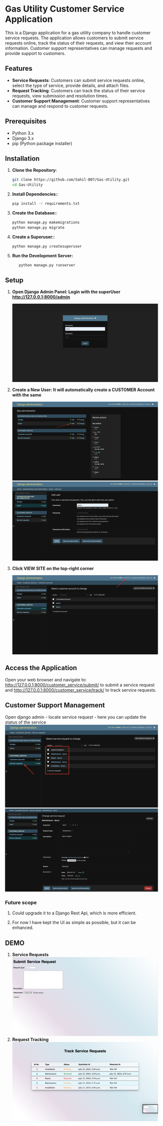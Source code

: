 # Gas Utility Customer Service Application

This is a Django application for a gas utility company to handle customer service requests. The application allows customers to submit service requests online, track the status of their requests, and view their account information. Customer support representatives can manage requests and provide support to customers.

## Features

- **Service Requests**: Customers can submit service requests online, select the type of service, provide details, and attach files.
- **Request Tracking**: Customers can track the status of their service requests, view submission and resolution times.
- **Customer Support Management**: Customer support representatives can manage and respond to customer requests.

## Prerequisites

- Python 3.x
- Django 3.x
- pip (Python package installer)

## Installation

1. **Clone the Repository**:

   ```bash
   git clone https://github.com/Sahil-B07/Gas-Utility.git
   cd Gas-Utility
   ```

2. **Install Dependencies:**:
   ```bash
   pip install -r requirements.txt
   ```
3. **Create the Database:**:
   ```bash
   python manage.py makemigrations
   python manage.py migrate
   ```
4. **Create a Superuser:**:
   ```bash
   python manage.py createsuperuser
   ```
5. **Run the Development Server:**
   ```bash
      python manage.py runserver
   ```

## Setup

1. **Open Django Admin Panel: Login with the superUser http://127.0.0.1:8000/admin**

   ![](assets/django-admin.png)

2. **Create a New User: It will automatically create a CUSTOMER Account with the same**

   ![](assets/create-user.jpg)
   ![](assets/new-user.jpg)

3. **Click VIEW SITE on the top-right corner**

   ![](assets/view-site.jpg)

## Access the Application

Open your web browser and navigate to:
http://127.0.0.1:8000/customer_service/submit/ to submit a service request and http://127.0.0.1:8000/customer_service/track/ to track service requests.

## Customer Support Management

Open django admin - locate service request - here you can update the status of the service
![](assets/service-request.jpg)
![](assets/update-service.jpg)

### Future scope

1. Could upgrade it to a Django Rest Api, which is more efficient.

2. For now I have kept the UI as simple as possible, but it can be enhanced.

## DEMO

1. **Service Requests**
   ![](assets/submit.png)
2. **Request Tracking**
   ![](assets/track.png)
